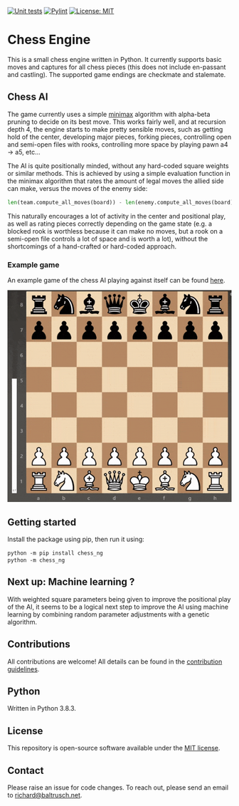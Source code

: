 [![Unit tests](https://github.com/rbaltrusch/chess_ng/actions/workflows/pytest-unit-tests.yml/badge.svg)](https://github.com/rbaltrusch/chess_ng/actions/workflows/pytest-unit-tests.yml)
[![Pylint](https://github.com/rbaltrusch/chess_ng/actions/workflows/pylint.yml/badge.svg)](https://github.com/rbaltrusch/chess_ng/actions/workflows/pylint.yml)
[![License: MIT](https://img.shields.io/badge/License-MIT-purple.svg)](https://opensource.org/licenses/MIT)

# Chess Engine

This is a small chess engine written in Python. It currently supports basic moves and captures for all chess pieces (this does not include en-passant and castling). The supported game endings are checkmate and stalemate.

## Chess AI

The game currently uses a simple [minimax](https://en.wikipedia.org/wiki/Minimax) algorithm with alpha-beta pruning to decide on its best move. This works fairly well, and at recursion depth 4, the engine starts to make pretty sensible moves, such as getting hold of the center, developing major pieces, forking pieces, controlling open and semi-open files with rooks, controlling more space by playing pawn a4 -> a5, etc...

The AI is quite positionally minded, without any hard-coded square weights or similar methods. This is achieved by using a simple evaluation function in the minimax algorithm that rates the amount of legal moves the allied side can make, versus the moves of the enemy side:

```python
len(team.compute_all_moves(board)) - len(enemy.compute_all_moves(board))
```

This naturally encourages a lot of activity in the center and positional play, as well as rating pieces correctly depending on the game state (e.g. a blocked rook is worthless because it can make no moves, but a rook on a semi-open file controls a lot of space and is worth a lot), without the shortcomings of a hand-crafted or hard-coded approach.

### Example game

An example game of the chess AI playing against itself can be found [here](https://www.chess.com/analysis/game/pgn/4TbhVit3ki).

![Chess artificial intelligence playing a game](media/chess_ai.gif?raw=true "Chess artificial intelligence playing a game")

## Getting started

Install the package using pip, then run it using:

    python -m pip install chess_ng
    python -m chess_ng

## Next up: Machine learning ?

With weighted square parameters being given to improve the positional play of the AI, it seems to be a logical next step to improve the AI using machine learning by combining random parameter adjustments with a genetic algorithm.

## Contributions

All contributions are welcome! All details can be found in the [contribution guidelines](CONTRIBUTING.md).

## Python

Written in Python 3.8.3.

## License

This repository is open-source software available under the [MIT license](https://github.com/rbaltrusch/chess_ng/blob/master/LICENSE).

## Contact

Please raise an issue for code changes. To reach out, please send an email to richard@baltrusch.net.
